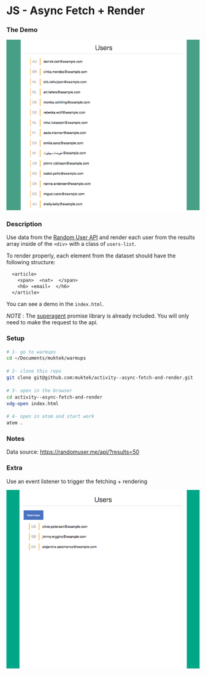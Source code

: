 # JS - Async Fetch + Render

### The Demo
![demo](images/users-data.png)

### Description
Use data from the [Random User API](https://randomuser.me/api/?results=50) and render each user from the results array inside of the `<div>` with a class of `users-list`.

To render properly, each element from the dataset should have the following structure:
```
  <article>
    <span>  «nat»  </span>
    <h6> «email»  </h6>
  </article>
```

You can see a demo in the `index.html`.

*NOTE* : The [superagent](https://github.com/visionmedia/superagent) promise library is already included. You will only need to make the request to the api.


### Setup
```sh
# 1- go to warmups
cd ~/Documents/muktek/warmups

# 2- clone this repo
git clone git@github.com:muktek/activity--async-fetch-and-render.git

# 3- open in the browser
cd activity--async-fetch-and-render
xdg-open index.html

# 4- open in atom and start work
atom .
```

### Notes
Data source:
https://randomuser.me/api/?results=50


### Extra
Use an event listener to trigger the fetching + rendering

![demo](images/fetch-onclick.gif)
